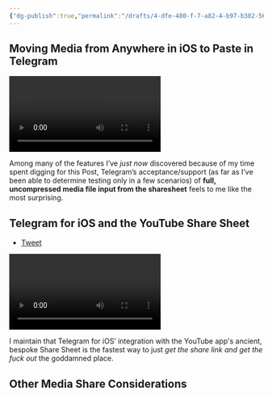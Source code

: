 ```yaml
---
{"dg-publish":true,"permalink":"/drafts/4-dfe-480-f-7-a82-4-b97-b302-56605-f19-b857/","dgHomeLink":true,"dgPassFrontmatter":false}
---
```



## Moving Media from Anywhere in iOS to Paste in Telegram 

<video controls>
  <source src="https://user-images.githubusercontent.com/43663476/139100469-b6c1d517-c8df-4f7e-b60a-c763658f7021.MOV">
</video>

Among many of the features I’ve *just now* discovered because of my time spent digging for this Post, Telegram’s acceptance/support (as far as I’ve been able to determine testing only in a few scenarios) of **full, uncompressed media file input from the sharesheet** feels to me like the most surprising. 


## Telegram for iOS and the YouTube Share Sheet

* [Tweet](https://twitter.com/neoyokel/status/1453444571183058944)

<video controls>
  <source src=”https://user-images.githubusercontent.com/43663476/139133290-f659c9f9-f4f1-45b7-be78-d888d5b5379b.MOV">
</video>

I maintain that Telegram for iOS’ integration with the YouTube app's ancient, bespoke Share Sheet is the fastest way to just *get the share link and get the fuck out* the goddamned place.

## Other Media Share Considerations